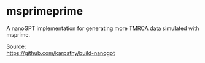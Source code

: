 # msprimeprime
A nanoGPT implementation for generating more TMRCA data simulated with msprime.

Source:   
https://github.com/karpathy/build-nanogpt
